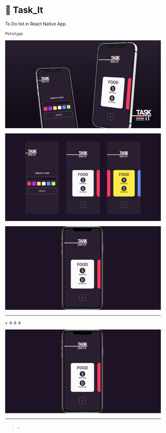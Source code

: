# 🧪 Task_It
To Do list in React Native App.

`Pototype`

![App Preview](/src/assets/img/Task-It-cover.png)

![App Preview](/src/assets/img/TASK-IT.png)

![App Preview](/src/assets/img/Task-It-v0.png)

---

`v 0.0.0`

![Screen of App](/src/assets/img/Task-It-v0.png)


---

  >_
